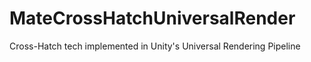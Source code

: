 # MateCrossHatchUniversalRender
Cross-Hatch tech implemented in Unity's Universal Rendering Pipeline
